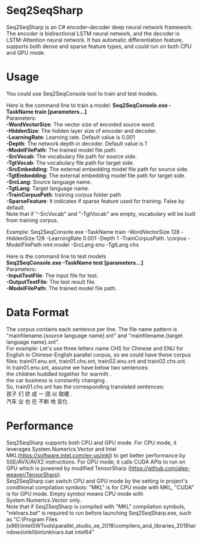 ﻿# Seq2SeqSharp  
Seq2SeqSharp is an C# encoder-decoder deep neural network framework. The encoder is bidirectional LSTM neural network, and the decoder is LSTM-Attention neural network. It has automatic differentiation feature, supports both dense and sparse feature types, and could run on both CPU and GPU mode.

# Usage  
You could use Seq2SeqConsole tool to train and test models.  

Here is the command line to train a model:
**Seq2SeqConsole.exe -TaskName train [parameters...]**  
Parameters:  
**-WordVectorSize**: The vector size of encoded source word.  
**-HiddenSize**: The hidden layer size of encoder and decoder.    
**-LearningRate**: Learning rate. Default value is 0.001  
**-Depth**: The network depth in decoder. Default value is 1  
**-ModelFilePath**: The trained model file path.  
**-SrcVocab**: The vocabulary file path for source side.  
**-TgtVocab**: The vocabulary file path for target side.  
**-SrcEmbedding**: The external embedding model file path for source side.  
**-TgtEmbedding**: The external embedding model file path for target side.  
**-SrcLang**: Source language name.  
**-TgtLang**: Target language name.  
**-TrainCorpusPath**: training corpus folder path  
**-SparseFeature**: It indicates if sparse feature used for training. False by default.  
Note that if "-SrcVocab" and "-TgtVocab" are empty, vocabulary will be built from training corpus.  

Example: Seq2SeqConsole.exe -TaskName train -WordVectorSize 128 -HiddenSize 128 -LearningRate 0.001 -Depth 1 -TrainCorpusPath .\corpus -ModelFilePath nmt.model -SrcLang enu -TgtLang chs  

Here is the command line to test models  
**Seq2SeqConsole.exe -TaskName test [parameters...]**  
Parameters:  
**-InputTestFile**: The input file for test.  
**-OutputTestFile**: The test result file.  
**-ModelFilePath**: The trained model file path.  

# Data Format  
The corpus contains each sentence per line. The file name pattern is "mainfilename.{source language name}.snt" and "mainfilename.{target language name}.snt".    
For example: Let's use three letters name CHS for Chinese and ENU for English in Chinese-English parallel corpus, so we could have these corpus files: train01.enu.snt, train01.chs.snt, train02.enu.snt and train02.chs.snt.  
In train01.enu.snt, assume we have below two sentences:  
the children huddled together for warmth .  
the car business is constantly changing .  
So, train01.chs.snt has the corresponding translated sentences:  
孩子 们 挤 成 一 团 以 取暖 .  
汽车 业 也 在 不断 地 变化 .  

# Performance  
Seq2SeqSharp supports both CPU and GPU mode. For CPU mode, it leverages System.Numerics.Vector and Intel MKL(https://software.intel.com/en-us/mkl) to get better performance by SSE/AVX/AVX2 instructions. For GPU mode, it calls CUDA APIs to run on GPU which is powered by modified TensorSharp (https://github.com/alex-weaver/TensorSharp).  
Seq2SeqSharp can switch CPU and GPU mode by the setting in project's conditional compilation symbols: "MKL" is for CPU mode with MKL, "CUDA" is for GPU mode. Empty symbol means CPU mode with System.Numerics.Vector only.  
Note that if Seq2SeqSharp is compiled with "MKL" compilation symbols, "mklvars.bat" is required to run before launching Seq2SeqSharp.exe, such as "C:\Program Files (x86)\IntelSWTools\parallel_studio_xe_2018\compilers_and_libraries_2018\windows\mkl\bin\mklvars.bat intel64"  

